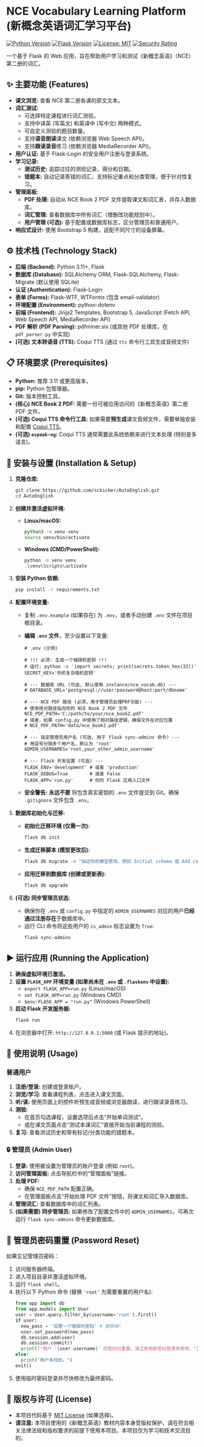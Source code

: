 # NCE Vocabulary Learning Platform (新概念英语词汇学习平台)

[![Python Version](https://img.shields.io/badge/python-3.11%2B-blue.svg)](https://www.python.org/)
[![Flask Version](https://img.shields.io/badge/flask-2.x%2B-green.svg)](https://flask.palletsprojects.com/)
[![License: MIT](https://img.shields.io/badge/License-MIT-yellow.svg)](https://opensource.org/licenses/MIT)
[![Security Rating](https://img.shields.io/badge/security-scanning_active-brightgreen)](https://github.com/sckicker/AutoEnglish/security/dependabot)

一个基于 Flask 的 Web 应用，旨在帮助用户学习和测试《新概念英语》（NCE）第二册的词汇。

## ✨ 主要功能 (Features)

*   **课文浏览:** 查看 NCE 第二册各课的原文文本。
*   **词汇测试:**
    *   可选择特定课程进行词汇测验。
    *   支持中译英 (写英文) 和英译中 (写中文) 两种模式。
    *   可自定义测验的题目数量。
    *   支持**语音朗读**课文 (依赖浏览器 Web Speech API)。
    *   支持**跟读录音**练习 (依赖浏览器 MediaRecorder API)。
*   **用户认证:** 基于 Flask-Login 的安全用户注册与登录系统。
*   **学习记录:**
    *   **测试历史:** 追踪过往的测验记录、得分和日期。
    *   **错题本:** 自动记录答错的词汇，支持标记重点和分类管理，便于针对性复习。
*   **管理面板:**
    *   **PDF 处理:** 自动从 NCE Book 2 PDF 文件提取课文和词汇表，并存入数据库。
    *   **词汇管理:** 查看数据库中所有词汇（增删改功能规划中）。
    *   **用户管理 (可选):** 基于配置或数据库标志，区分管理员和普通用户。
*   **响应式设计:** 使用 Bootstrap 5 构建，适配不同尺寸的设备屏幕。

## ⚙️ 技术栈 (Technology Stack)

*   **后端 (Backend):** Python 3.11+, Flask
*   **数据库 (Database):** SQLAlchemy ORM, Flask-SQLAlchemy, Flask-Migrate (默认使用 SQLite)
*   **认证 (Authentication):** Flask-Login
*   **表单 (Forms):** Flask-WTF, WTForms (包含 email-validator)
*   **环境配置 (Environment):** python-dotenv
*   **前端 (Frontend):** Jinja2 Templates, Bootstrap 5, JavaScript (Fetch API, Web Speech API, MediaRecorder API)
*   **PDF 解析 (PDF Parsing):** pdfminer.six (或其他 PDF 处理库，在 `pdf_parser.py` 中实现)
*   **(可选) 文本转语音 (TTS):** Coqui TTS (通过 `tts` 命令行工具生成音频文件)

## 📋 环境要求 (Prerequisites)

*   **Python:** 推荐 3.11 或更高版本。
*   **pip:** Python 包管理器。
*   **Git:** 版本控制工具。
*   **(核心) NCE Book 2 PDF:** 需要一份可被应用访问的《新概念英语》第二册 PDF 文件。
*   **(可选) Coqui TTS 命令行工具:** 如果需要**预生成**课文音频文件，需要单独安装和配置 [Coqui TTS](https://github.com/coqui-ai/TTS)。
*   **(可选) `espeak-ng`:** Coqui TTS 通常需要此系统依赖来进行文本处理 (特别是多语言)。

## 🚀 安装与设置 (Installation & Setup)

1.  **克隆仓库:**
    ```bash
    git clone https://github.com/sckicker/AutoEnglish.git
    cd AutoEnglish
    ```

2.  **创建并激活虚拟环境:**
    *   **Linux/macOS:**
        ```bash
        python3 -m venv venv
        source venv/bin/activate
        ```
    *   **Windows (CMD/PowerShell):**
        ```bash
        python -m venv venv
        .\venv\Scripts\activate
        ```

3.  **安装 Python 依赖:**
    ```bash
    pip install -r requirements.txt
    ```

4.  **配置环境变量:**
    *   复制 `.env.example` (如果存在) 为 `.env`，或者手动创建 `.env` 文件在项目根目录。
    *   **编辑 `.env` 文件**，至少设置以下变量:

        ```dotenv
        # .env (示例)

        # !!! 必须: 生成一个强随机密钥 !!!
        # 运行: python -c 'import secrets; print(secrets.token_hex(32))'
        SECRET_KEY='你的复杂随机密钥'

        # --- 数据库 URL (可选, 默认使用 instance/nce_vocab.db) ---
        # DATABASE_URL='postgresql://user:password@host:port/dbname'

        # --- NCE PDF 路径 (必须，用于管理员处理PDF功能) ---
        # 使用绝对路径指向你的 NCE Book 2 PDF 文件
        NCE_PDF_PATH='C:/path/to/your/nce_book2.pdf'
        # 或者，如果 config.py 中使用了相对路径逻辑，确保文件在对应位置
        # NCE_PDF_PATH='data/nce_book2.pdf'

        # --- 指定管理员用户名 (可选, 用于 flask sync-admins 命令) ---
        # 用逗号分隔多个用户名，默认为 'root'
        ADMIN_USERNAMES='root,your_other_admin_username'

        # --- Flask 开发设置 (可选) ---
        FLASK_ENV='development' # 或者 'production'
        FLASK_DEBUG=True        # 或者 False
        FLASK_APP='run.py'      # 你的 Flask 应用入口文件
        ```
    *   **安全警告:** **永远不要** 将包含真实密钥的 `.env` 文件提交到 Git。确保 `.gitignore` 文件包含 `.env`。

5.  **数据库初始化与迁移:**
    *   **初始化迁移环境 (仅需一次):**
        ```bash
        flask db init
        ```
    *   **生成迁移脚本 (模型更改后):**
        ```bash
        flask db migrate -m "描述你的模型更改，例如 Initial schema 或 Add category to WrongAnswer"
        ```
    *   **应用迁移到数据库 (创建或更新表):**
        ```bash
        flask db upgrade
        ```

6.  **(可选) 同步管理员状态:**
    *   确保你在 `.env` 或 `config.py` 中指定的 `ADMIN_USERNAMES` 对应的用户**已经通过注册存在**于数据库中。
    *   运行 CLI 命令将这些用户的 `is_admin` 标志设置为 `True`:
        ```bash
        flask sync-admins
        ```

## ▶️ 运行应用 (Running the Application)

1.  **确保虚拟环境已激活。**
2.  **设置 `FLASK_APP` 环境变量 (如果尚未在 `.env` 或 `.flaskenv` 中设置):**
    *   `export FLASK_APP=run.py` (Linux/macOS)
    *   `set FLASK_APP=run.py` (Windows CMD)
    *   `$env:FLASK_APP = "run.py"` (Windows PowerShell)
3.  **启动 Flask 开发服务器:**
    ```bash
    flask run
    ```
4.  在浏览器中打开: `http://127.0.0.1:5000` (或 Flask 提示的地址)。

## 👤 使用说明 (Usage)

### 普通用户

1.  **注册/登录:** 创建或登录账户。
2.  **浏览/学习:** 查看课程列表，点击进入课文页面。
3.  **听/读:** 使用页面上的控件听预生成音频或浏览器朗读，进行跟读录音练习。
4.  **测验:**
    *   在首页勾选课程，设置选项后点击“开始单词测试”。
    *   或在课文页面点击“测试本课词汇”直接开始当前课程的测验。
5.  **复习:** 查看测试历史和带有标记/分类功能的错题本。

### 🔒 管理员 (Admin User)

1.  **登录:** 使用被设置为管理员的账户登录 (例如 `root`)。
2.  **访问管理面板:** 点击导航栏中的“管理面板”链接。
3.  **处理 PDF:**
    *   确保 `NCE_PDF_PATH` 配置正确。
    *   在管理面板点击“开始处理 PDF 文件”按钮，将课文和词汇导入数据库。
4.  **管理词汇:** 查看数据库中的词汇列表。
5.  **(如果需要) 同步管理员:** 如果修改了配置文件中的 `ADMIN_USERNAMES`，可再次运行 `flask sync-admins` 命令更新数据库。

## 🔑 管理员密码重置 (Password Reset)

如果忘记管理员密码：

1.  访问服务器终端。
2.  进入项目目录并激活虚拟环境。
3.  运行 `flask shell`。
4.  执行以下 Python 命令 (替换 `'root'` 为需要重置的用户名):
    ```python
    from app import db
    from app.models import User
    user = User.query.filter_by(username='root').first()
    if user:
      new_pass = '设置一个强临时密码' # 替换掉!
      user.set_password(new_pass)
      db.session.add(user)
      db.session.commit()
      print(f"用户 '{user.username}' 的密码已重置。请立即用新密码登录并修改。")
    else:
      print("用户未找到。")
    exit()
    ```
5.  使用临时密码登录并尽快修改为最终密码。

## 📄 版权与许可 (License)

*   本项目代码基于 [MIT License](https://opensource.org/licenses/MIT) (如果选择)。
*   **请注意:** 本项目使用的《新概念英语》教材内容本身受版权保护，请在符合相关法律法规和版权要求的前提下使用本项目。本项目仅为学习和技术交流目的。